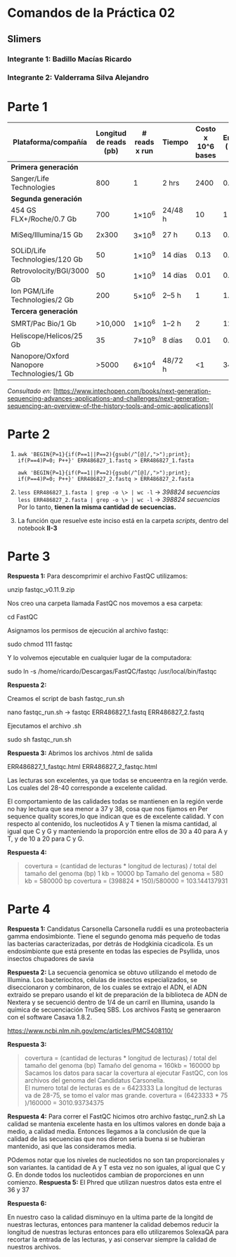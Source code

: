 # Comandos de la Práctica 02

## Slimers

### Integrante 1: Badillo Macías Ricardo

### Integrante 2: Valderrama Silva Alejandro

# Parte 1

| Plataforma/compañía                        | Longitud de reads (pb) | # reads x run    | Tiempo  | Costo x 10^6 bases | Error (%) | Química                |
| ------------------------------------------ | ---------------------- | ---------------- | ------- | ------------------ | --------- | ---------------------- |
| **Primera** **generación**                 |                        |                  |         |                    |           |                        |
| Sanger/Life Technologies                   | 800                    | 1                | 2 hrs   | 2400               | 0.3       | Dideoxy terminator     |
| **Segunda generación**                     |                        |                  |         |                    |           |                        |
| 454 GS FLX+/Roche/0.7 Gb                   | 700                    | 1×10<sup>6</sup> | 24/48 h | 10                 | 1         | Pyrosequencing         |
| MiSeq/Illumina/15 Gb                       | 2x300                  | 3×10<sup>8</sup> | 27 h    | 0.13               | 0.8       | Reversible terminators |
| SOLiD/Life Technologies/120 Gb             | 50                     | 1×10<sup>9</sup> | 14 días | 0.13               | 0.01      | Ligation               |
| Retrovolocity/BGI/3000 Gb                  | 50                     | 1×10<sup>9</sup> | 14 días | 0.01               | 0.01      | Nanoball/ligation      |
| Ion PGM/Life Technologies/2 Gb             | 200                    | 5×10<sup>6</sup> | 2–5 h   | 1                  | 1.7       | Proton detection       |
| **Tercera generación**                     |                        |                  |         |                    |           |                        |
| SMRT/Pac Bio/1 Gb                          | >10,000                | 1×10<sup>6</sup> | 1–2 h   | 2                  | 12.9      | Real-time SMS          |
| Heliscope/Helicos/25 Gb                    | 35                     | 7×10<sup>9</sup> | 8 días  | 0.01               | 0.2       | Real-time SMS          |
| Nanopore/Oxford Nanopore Technologies/1 Gb | >5000                  | 6×10<sup>4</sup> | 48/72 h | <1                 | 34        | Real-time SMS          |

*Consultado en:* [https://www.intechopen.com/books/next-generation-sequencing-advances-applications-and-challenges/next-generation-sequencing-an-overview-of-the-history-tools-and-omic-applications](

# Parte 2

1. `awk 'BEGIN{P=1}{if(P==1||P==2){gsub(/^[@]/,">");print}; if(P==4)P=0; P++}' ERR486827_1.fastq > ERR486827_1.fasta`

   `awk 'BEGIN{P=1}{if(P==1||P==2){gsub(/^[@]/,">");print}; if(P==4)P=0; P++}' ERR486827_2.fastq > ERR486827_2.fasta`

2. `less ERR486827_1.fasta | grep -o \> | wc -l` -> *398824 secuencias*
   `less ERR486827_2.fasta | grep -o \> | wc -l` -> *398824 secuencias*
   Por lo tanto, **tienen la misma cantidad de secuencias.**

3. La función que resuelve este inciso está en la carpeta *scripts*, dentro del notebook **II-3**

# Parte 3
**Respuesta 1:**
Para descomprimir el archivo FastQC utilizamos: 

unzip fastqc_v0.11.9.zip

Nos creo una carpeta llamada FastQC nos movemos a esa carpeta:

cd FastQC

Asignamos los permisos de ejecución al archivo fastqc:

sudo chmod 111 fastqc 

Y lo volvemos ejecutable en cualquier lugar de la computadora:

sudo ln -s /home/ricardo/Descargas/FastQC/fastqc /usr/local/bin/fastqc


**Respuesta 2:**

Creamos el script de bash fastqc_run.sh

nano fastqc_run.sh   -> fastqc ERR486827_1.fastq ERR486827_2.fastq

Ejecutamos el archivo .sh

sudo sh fastqc_run.sh


**Respuesta 3:**
Abrimos los archivos .html de salida

 ERR486827_1_fastqc.html
 ERR486827_2_fastqc.html

Las lecturas son excelentes, ya que todas se encueentra en la región verde. Los cuales del 28-40 corresponde a excelente calidad.

El comportamiento de las calidades todas se mantienen en la región verde no hay lectura que sea menor a 37 y 38, cosa que nos fijamos en Per sequence quality scores,lo que indican que es de excelente calidad.
Y con respecto al contenido, los nucleotidos A y T tienen la misma cantidad, al igual que C y G y manteniendo la proporción entre ellos de 30 a 40 para A y T, y de 10 a 20 para C y G.



**Respuesta 4:**
>covertura = (cantidad de lecturas * longitud de lecturas) / total del tamaño del genoma (bp)
1 kb = 10000 bp
Tamaño del genoma = 580 kb = 580000 bp
>covertura = (398824 * 150)/580000 = 103.144137931 



# Parte 4
**Respuesta 1:**
Candidatus Carsonella 
Carsonella ruddii es una proteobacteria gamma endosimbionte. Tiene el segundo genoma más pequeño de todas las bacterias caracterizadas, por detrás de Hodgkinia cicadicola.​ Es un endosimbionte que está presente en todas las especies de Psyllida, unos insectos chupadores de savia

**Respuesta 2:**
La secuencia genomica se obtuvo utilizando el metodo de Illumina. Los bacteriocitos, células de insectos especializados, se diseccionaron y combinaron, de los cuales se extrajo el ADN, el ADN extraido se preparo usando el kit de preparación de la biblioteca de ADN de Nextera y se secuenció dentro de 1/4 de un carril en  Illumina, usando la química de secuenciación TruSeq SBS. Los archivos Fastq se generaaron con el software Casava 1.8.2.

https://www.ncbi.nlm.nih.gov/pmc/articles/PMC5408110/

**Respuesta 3:**

>covertura = (cantidad de lecturas * longitud de lecturas) / total del tamaño del genoma (bp)
Tamaño del genoma = 160kb  = 160000 bp
Sacamos los datos para sacar la covertura al ejecutar FastQC, con los archivos del genoma del Candidatus Carsonella.  
El numero total de lecturas es de = 6423333
La longitud de lecturas va de 28-75, se tomo el valor mas grande.
>covertura = (6423333 * 75 )/160000 = 3010.93734375

**Respuesta 4:**
Para correr el FastQC hicimos otro archivo fastqc_run2.sh
La calidad se mantenia excelente hasta en los ultimos valores en donde baja a medio, a calidad media.
Entonces llegamos a la conclusión de que la calidad de las secuencias que nos dieron seria buena si se hubieran mantenido, asi que las consideramos media.

POdemos notar que los niveles de nucleotidos no son tan proporcionales y son variantes. la cantidad de A y T esta vez no son iguales, al igual que C y G. En donde todos los nucleotidos cambian de proporciones en unn comienzo.
**Respuesta 5:**
El Phred que utilizan nuestros datos esta entre el 36 y 37

**Respuesta 6:**

En nuestro caso la calidad disminuyo en la ultima parte de la longitd de nuestras lecturas, entonces para mantener la calidad debemos reducir la longitud de nuestras lecturas entonces para ello utilizaremos SolexaQA para recortar la entrada de las lecturas, y asi conservar siempre la calidad de nuestros archivos.
